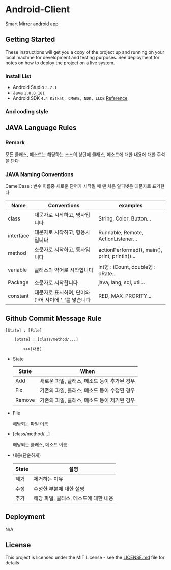 # Android-Client
Smart Mirror android app

## Getting Started

These instructions will get you a copy of the project up and running on your local machine for development and testing purposes. See deployment for notes on how to deploy the project on a live system.

### Install List

- Android Studio `3.2.1`
- Java `1.8.0_181`
- Android SDK `4.4 Kitkat, CMAKE, NDK, LLDB` [Reference](http://hellogohn.com/post_one271)

### And coding style 

JAVA Language Rules
----------------------------

### Remark

모든 클래스, 메소드는 해당하는 소스의 상단에 클래스, 메소드에 대한 내용에 대한 주석을 단다

### JAVA Naming Conventions

CamelCase : 변수 이름중 새로운 단어가 시작될 때 맨 처음 알파벳은 대문자로 표기한다

Name|Conventions|examples
-----|----------|--------
class|대문자로 시작하고, 명사입니다|String, Color, Button...
interface|대문자로 시작하고, 형용사입니다|Runnable, Remote, ActionListener...
method|소문자로 시작하고, 동사입니다|actionPerformed(), main(), print, println()...
variable|클래스의 약어로 시작합니다|int형 : iCount, double형 : dRate...
Package|소문자로 시작합니다|java, lang, sql, util...
constant|대문자로 표시하며, 단어와 단어 사이에 '_'를 넣습니다|RED, MAX_PRORITY...

Github Commit Message Rule
--------------------------

    [State] : [File]

        [State] : [class/method/...]

            >>>[내용]


- State

    State|When
    -----|----
    Add|새로운 파일, 클래스, 메소드 등이 추가된 경우
    Fix|기존의 파일, 클래스, 메소드 등이 수정된 경우
    Remove|기존의 파일, 클래스, 메소드 등이 제거된 경우

- File

    해당되는 파일 이름

- [class/method/...]

    해당되는 클래스, 메소드 이름

- 내용(단순하게)

    State|설명
    ------|---------
    제거|제거하는 이유
    수정|수정한 부분에 대한 설명
    추가|해당 파일, 클래스, 메소드에 대한 내용

## Deployment

N/A

## License

This project is licensed under the MIT License - see the [LICENSE.md](LICENSE) file for details